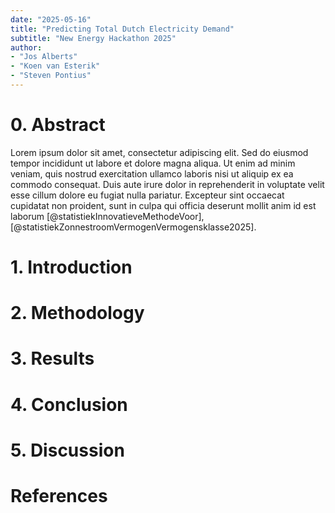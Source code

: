 ```yaml
---
date: "2025-05-16"
title: "Predicting Total Dutch Electricity Demand"
subtitle: "New Energy Hackathon 2025"
author: 
- "Jos Alberts"
- "Koen van Esterik"
- "Steven Pontius"
---
```


# 0. Abstract

Lorem ipsum dolor sit amet, consectetur adipiscing elit. Sed do eiusmod tempor incididunt ut labore et dolore magna aliqua. Ut enim ad minim veniam, quis nostrud exercitation ullamco laboris nisi ut aliquip ex ea commodo consequat. Duis aute irure dolor in reprehenderit in voluptate velit esse cillum dolore eu fugiat nulla pariatur. Excepteur sint occaecat cupidatat non proident, sunt in culpa qui officia deserunt mollit anim id est laborum [@statistiekInnovatieveMethodeVoor], [@statistiekZonnestroomVermogenVermogensklasse2025].

# 1. Introduction

# 2. Methodology

# 3. Results

# 4. Conclusion

# 5. Discussion

# References